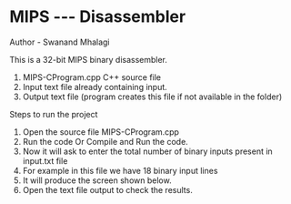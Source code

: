 ﻿# MIPS --- Disassembler
Author - Swanand Mhalagi

This is a 32-bit MIPS binary disassembler.

1)	MIPS-CProgram.cpp			    C++ source file 
2)	Input					            text file already containing input.
3)	Output 				            text file (program creates this file if not available in the folder)             

Steps to run the project

1)	Open the source file MIPS-CProgram.cpp
2)	Run the code Or Compile and Run the code. 
3)	Now it will ask to enter the total number of binary inputs present in input.txt file
4)	For example in this file we have 18 binary input lines
5)	It will produce the screen shown below. 
6)	Open the text file output to check the results.
